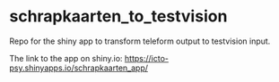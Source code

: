# schrapkaarten_to_testvision
Repo for the shiny app to transform teleform output to testvision input.

The link to the app on shiny.io:  https://icto-psy.shinyapps.io/schrapkaarten_app/ 
